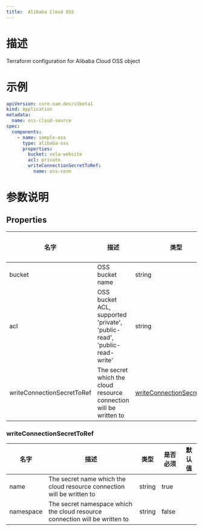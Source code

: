 ```yaml
---
title:  Alibaba Cloud OSS
---
```


# 描述

Terraform configuration for Alibaba Cloud OSS object

# 示例

```yaml
apiVersion: core.oam.dev/v1beta1
kind: Application
metadata:
  name: oss-cloud-source
spec:
  components:
    - name: sample-oss
      type: alibaba-oss
      properties:
        bucket: vela-website
        acl: private
        writeConnectionSecretToRef:
          name: oss-conn
```

# 参数说明


## Properties

名字 | 描述 | 类型 | 是否必须 | 默认值
------------ | ------------- | ------------- | ------------- | ------------- 
bucket | OSS bucket name | string | true |
acl | OSS bucket ACL, supported 'private', 'public-read', 'public-read-write' | string | true |
writeConnectionSecretToRef | The secret which the cloud resource connection will be written to | [writeConnectionSecretToRef](#writeConnectionSecretToRef) | false |


### writeConnectionSecretToRef

名字 | 描述 | 类型 | 是否必须 | 默认值
------------ | ------------- | ------------- | ------------- | ------------- 
name | The secret name which the cloud resource connection will be written to | string | true |
namespace | The secret namespace which the cloud resource connection will be written to | string | false |  
